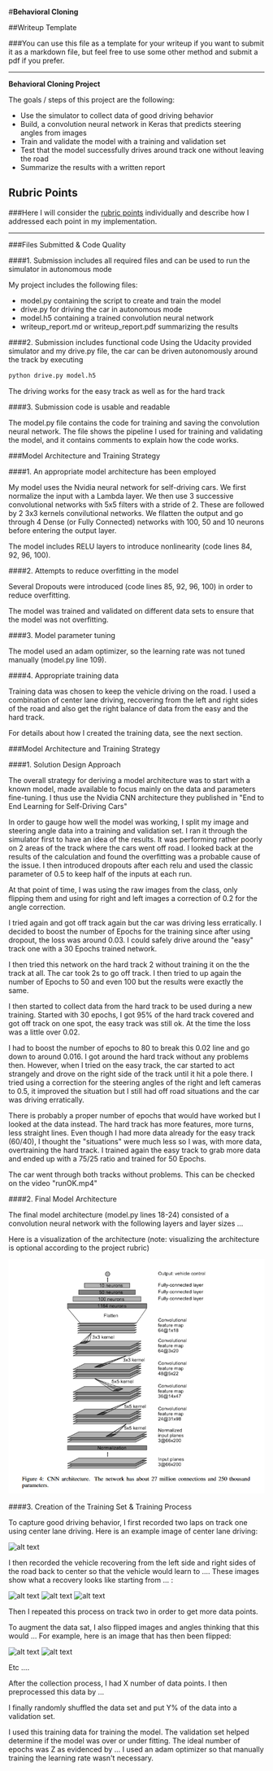 #**Behavioral Cloning** 

##Writeup Template

###You can use this file as a template for your writeup if you want to submit it as a markdown file, but feel free to use some other method and submit a pdf if you prefer.

---

**Behavioral Cloning Project**

The goals / steps of this project are the following:
* Use the simulator to collect data of good driving behavior
* Build, a convolution neural network in Keras that predicts steering angles from images
* Train and validate the model with a training and validation set
* Test that the model successfully drives around track one without leaving the road
* Summarize the results with a written report


[//]: # (Image References)

[image1]: ./examples/NetworkUsed.png "Model Visualization"
[image2]: ./examples/placeholder.png "Grayscaling"
[image3]: ./examples/placeholder_small.png "Recovery Image"
[image4]: ./examples/placeholder_small.png "Recovery Image"
[image5]: ./examples/placeholder_small.png "Recovery Image"
[image6]: ./examples/placeholder_small.png "Normal Image"
[image7]: ./examples/placeholder_small.png "Flipped Image"


## Rubric Points
###Here I will consider the [rubric points](https://review.udacity.com/#!/rubrics/432/view) individually and describe how I addressed each point in my implementation.  

---
###Files Submitted & Code Quality

####1. Submission includes all required files and can be used to run the simulator in autonomous mode

My project includes the following files:
* model.py containing the script to create and train the model
* drive.py for driving the car in autonomous mode
* model.h5 containing a trained convolution neural network 
* writeup_report.md or writeup_report.pdf summarizing the results

####2. Submission includes functional code
Using the Udacity provided simulator and my drive.py file, the car can be driven autonomously around the track by executing 
```sh
python drive.py model.h5
```
The driving works for the easy track as well as for the hard track

####3. Submission code is usable and readable

The model.py file contains the code for training and saving the convolution neural network. The file shows the pipeline I used for training and validating the model, and it contains comments to explain how the code works.

###Model Architecture and Training Strategy

####1. An appropriate model architecture has been employed

My model uses the Nvidia neural network for self-driving cars. We first normalize the input with a Lambda layer. We then use 3 successive convolutional networks with 5x5 filters with a stride of 2. These are followed by 2 3x3 kernels convilutional networks. We fllatten the output and go through 4 Dense (or Fully Connected) networks with 100, 50 and 10 neurons before entering the output layer.

The model includes RELU layers to introduce nonlinearity (code lines 84, 92, 96, 100). 

####2. Attempts to reduce overfitting in the model

Several Dropouts were introduced (code lines 85, 92, 96, 100) in order to reduce overfitting. 

The model was trained and validated on different data sets to ensure that the model was not overfitting.

####3. Model parameter tuning

The model used an adam optimizer, so the learning rate was not tuned manually (model.py line 109).

####4. Appropriate training data

Training data was chosen to keep the vehicle driving on the road. I used a combination of center lane driving, recovering from the left and right sides of the road and also get the right balance of data from the easy and the hard track.

For details about how I created the training data, see the next section. 

###Model Architecture and Training Strategy

####1. Solution Design Approach

The overall strategy for deriving a model architecture was to start with a known model, made available to focus mainly on the data and parameters fine-tuning. I thus use the Nvidia CNN architecture they published in "End to End Learning for Self-Driving Cars"

In order to gauge how well the model was working, I split my image and steering angle data into a training and validation set. I ran it through the simulator first to have an idea of the results. It was performing rather poorly on 2 areas of the track where the cars went off road. I looked back at the results of the calculation and found the overfitting was a probable cause of the issue. I then introduced dropouts after each relu and used the classic parameter of 0.5 to keep half of the inputs at each run.

At that point of time, I was using the raw images from the class, only flipping them and using for right and left images a correction of 0.2 for the angle correction.

I tried again and got off track again but the car was driving less erratically. I decided to boost the number of Epochs for the training since after using dropout, the loss was around 0.03. I could safely drive around the "easy" track one with a 30 Epochs trained network.

I then tried this network on the hard track 2 without training it on the the track at all. The car took 2s to go off track. I then tried to up again the number of Epochs to 50 and even 100 but the results were exactly the same.

I then started to collect data from the hard track to be used during a new training. Started with 30 epochs, I got 95% of the hard track covered and got off track on one spot, the easy track was still ok. At the time the loss was a little over 0.02.

I had to boost the number of epochs to 80 to break this 0.02 line and go down to around 0.016. I got around the hard track without any problems then. However, when I tried on the easy track, the car started to act strangely and drove on the right side of the track until it hit a pole there. I tried using a correction for the steering angles of the right and left cameras to 0.5, it improved the situation but I still had off road situations and the car was driving erratically.

There is probably a proper number of epochs that would have worked but I looked at the data instead. The hard track has more features, more turns, less straight lines. Even though I had more data already for the easy track (60/40), I thought the "situations" were much less so I was, with more data, overtraining the hard track. I trained again the easy track to grab more data and ended up with a 75/25 ratio and trained for 50 Epochs.

The car went through both tracks without problems. This can be checked on the video "runOK.mp4"

####2. Final Model Architecture

The final model architecture (model.py lines 18-24) consisted of a convolution neural network with the following layers and layer sizes ...

Here is a visualization of the architecture (note: visualizing the architecture is optional according to the project rubric)

![alt text][image1]

####3. Creation of the Training Set & Training Process

To capture good driving behavior, I first recorded two laps on track one using center lane driving. Here is an example image of center lane driving:

![alt text][image2]

I then recorded the vehicle recovering from the left side and right sides of the road back to center so that the vehicle would learn to .... These images show what a recovery looks like starting from ... :

![alt text][image3]
![alt text][image4]
![alt text][image5]

Then I repeated this process on track two in order to get more data points.

To augment the data sat, I also flipped images and angles thinking that this would ... For example, here is an image that has then been flipped:

![alt text][image6]
![alt text][image7]

Etc ....

After the collection process, I had X number of data points. I then preprocessed this data by ...


I finally randomly shuffled the data set and put Y% of the data into a validation set. 

I used this training data for training the model. The validation set helped determine if the model was over or under fitting. The ideal number of epochs was Z as evidenced by ... I used an adam optimizer so that manually training the learning rate wasn't necessary.
